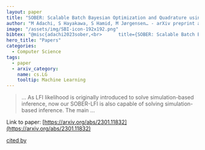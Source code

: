 ```yaml
---
layout: paper
title: "SOBER: Scalable Batch Bayesian Optimization and Quadrature using Recombination Constraints"
author: "M Adachi, S Hayakawa, S Hamid, M Jørgensen… - arXiv preprint arXiv …, 2023 - arxiv.org"
image: "/assets/img/SBI-icon-192x192.png"
bibtex: "@misc{adachi2023sober,<br>      title={SOBER: Scalable Batch Bayesian Optimization and Quadrature using Recombination Constraints}, <br>      author={Masaki Adachi and Satoshi Hayakawa and Saad Hamid and Martin Jørgensen and Harald Oberhauser and Micheal A. Osborne},<br>      year={2023},<br>      eprint={2301.11832},<br>      archivePrefix={arXiv},<br>      primaryClass={cs.LG}<br>}"
hero_title: "Papers"
categories:
  - Computer Science
tags:
  - paper
  - arxiv_category:
    name: cs.LG
    tooltip: Machine Learning
---
```

>… As LFI likelihood is originally introduced to solve simulation-based inference, now our SOBER-LFI is also capable of solving simulation-based inference. The main …

Link to paper: [https://arxiv.org/abs/2301.11832](https://arxiv.org/abs/2301.11832)

[cited by](https://scholar.google.com/scholar?cites=6154015340046386391&as_sdt=40000005&sciodt=0,22&hl=en&num=20)
